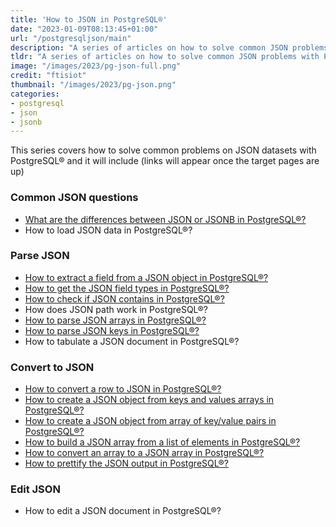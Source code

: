 ```yaml
---
title: 'How to JSON in PostgreSQL®'
date: "2023-01-09T08:13:45+01:00"
url: "/postgresqljson/main"
description: "A series of articles on how to solve common JSON problems with PostgreSQL®"
tldr: "A series of articles on how to solve common JSON problems with PostgreSQL®"
image: "/images/2023/pg-json-full.png"
credit: "ftisiot"
thumbnail: "/images/2023/pg-json.png"
categories:
- postgresql
- json
- jsonb
---
```


This series covers how to solve common problems on JSON datasets with PostgreSQL® and it will include (links will appear once the target pages are up)

<!--more-->

### Common JSON questions

* [What are the differences between JSON or JSONB in PostgreSQL®?](/postgresqljson/what-are-the-differences-json-jsonb-postgresql)
* How to load JSON data in PostgreSQL®?

### Parse JSON

* [How to extract a field from a JSON object in PostgreSQL®?](/postgresqljson/how-to-extract-field-from-json-postgresql)
* [How to get the JSON field types in PostgreSQL®?](/postgresqljson/how-to-get-json-field-types-postgresql)
* [How to check if JSON contains in PostgreSQL®?](/postgresqljson/how-to-check-JSON-contains-postgresql)
* How does JSON path work in PostgreSQL®?
* [How to parse JSON arrays in PostgreSQL®?](/postgresqljson/how-to-parse-json-arrays-in-postgresql)
* [How to parse JSON keys in PostgreSQL®?](/postgresqljson/how-to-parse-json-keys-postgresql)
* How to tabulate a JSON document in PostgreSQL®?

### Convert to JSON

* [How to convert a row to JSON in PostgreSQL®?](/postgresqljson/how-to-convert-table-row-json-postgresql)
* [How to create a JSON object from keys and values arrays in PostgreSQL®?](/postgresqljson/howto-create-json-from-keys-and-values-arrays-postgresql)
* [How to create a JSON object from array of key/value pairs in PostgreSQL®?](/postgresqljson/howto-create-json-from-array-key-value-pairs-postgresql)
* [How to build a JSON array from a list of elements in PostgreSQL®?](/postgresqljson/how-to-build-json-array-from-elements-postgresql)
* [How to convert an array to a JSON array in PostgreSQL®?](/postgresqljson/howto-convert-array-to-json-array-postgresql)
* [How to prettify the JSON output in PostgreSQL®?](/postgresqljson/how-to-prettify-json-output-in-postgresql)

### Edit JSON

* How to edit a JSON document in PostgreSQL®?
